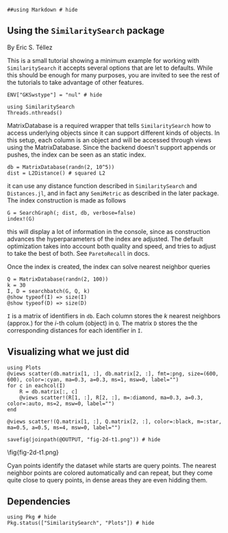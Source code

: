 <!--This file was generated, do not modify it.-->
````julia:ex1
##using Markdown # hide
````

## Using the `SimilaritySearch` package
By Eric S. Téllez

This is a small tutorial showing a minimum example for working with `SimilaritySearch`
it accepts several options that are let to defaults. While this should be enough for many
purposes, you are invited to see the rest of the tutorials to take advantage of other
features.

````julia:ex2
ENV["GKSwstype"] = "nul" # hide

using SimilaritySearch
Threads.nthreads()
````

MatrixDatabase is a required wrapper that tells `SimilaritySearch` how to access underlying objects
since it can support different kinds of objects. In this setup, each column is an object
and will be accessed through views using the MatrixDatabase. Since the backend doesn't support
appends or pushes, the index can be seen as an static index.

````julia:ex3
db = MatrixDatabase(randn(2, 10^5))
dist = L2Distance() # squared L2
````

it can use any distance function described in `SimilaritySearch` and `Distances.jl`,
and in fact any `SemiMetric` as described in the later package.
The index construction is made as follows

````julia:ex4
G = SearchGraph(; dist, db, verbose=false)
index!(G)
````

this will display a lot of information in the console, since as construction advances
the hyperparameters of the index are adjusted. The default optimization takes into account
both quality and speed, and tries to adjust to take the best of both.
See `ParetoRecall` in docs.

Once the index is created, the index can solve nearest neighbor queries

````julia:ex5
Q = MatrixDatabase(randn(2, 100))
k = 30
I, D = searchbatch(G, Q, k)
@show typeof(I) => size(I)
@show typeof(D) => size(D)
````

`I` is a matrix of identifiers in `db`. Each column stores the $k$ nearest neighbors (approx.)
for the $i$-th colum (object) in `Q`. The matrix `D` stores the the corresponding distances for
each identifier in `I`.

## Visualizing what we just did

````julia:ex6
using Plots
@views scatter(db.matrix[1, :], db.matrix[2, :], fmt=:png, size=(600, 600), color=:cyan, ma=0.3, a=0.3, ms=1, msw=0, label="")
for c in eachcol(I)
    R = db.matrix[:, c]
    @views scatter!(R[1, :], R[2, :], m=:diamond, ma=0.3, a=0.3, color=:auto, ms=2, msw=0, label="")
end

@views scatter!(Q.matrix[1, :], Q.matrix[2, :], color=:black, m=:star, ma=0.5, a=0.5, ms=4, msw=0, label="")

savefig(joinpath(@OUTPUT, "fig-2d-t1.png")) # hide
````

\fig{fig-2d-t1.png}

Cyan points identify the dataset while starts are query points. The nearest neighbor points
are colored automatically and can repeat, but they come quite close to query points,
in dense areas they are even hidding them.

## Dependencies

````julia:ex7
using Pkg # hide
Pkg.status(["SimilaritySearch", "Plots"]) # hide
````

